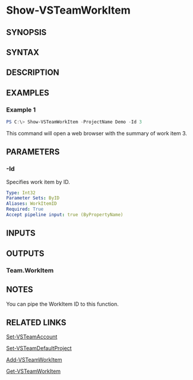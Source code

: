 <!-- #include "./common/header.md" -->

# Show-VSTeamWorkItem

## SYNOPSIS

<!-- #include "./synopsis/Show-VSTeamWorkItem.md" -->

## SYNTAX

## DESCRIPTION

<!-- #include "./synopsis/Show-VSTeamWorkItem.md" -->

## EXAMPLES

### Example 1

```PowerShell
PS C:\> Show-VSTeamWorkItem -ProjectName Demo -Id 3
```

This command will open a web browser with the summary of work item 3.

## PARAMETERS

### -Id

Specifies work item by ID.

```yaml
Type: Int32
Parameter Sets: ByID
Aliases: WorkItemID
Required: True
Accept pipeline input: true (ByPropertyName)
```

## INPUTS

## OUTPUTS

### Team.WorkItem

## NOTES

You can pipe the WorkItem ID to this function.

## RELATED LINKS

[Set-VSTeamAccount](Set-VSTeamAccount.md)

[Set-VSTeamDefaultProject](Set-VSTeamDefaultProject.md)

[Add-VSTeamWorkItem](Add-VSTeamWorkItem.md)

[Get-VSTeamWorkItem](Get-VSTeamWorkItem.md)
